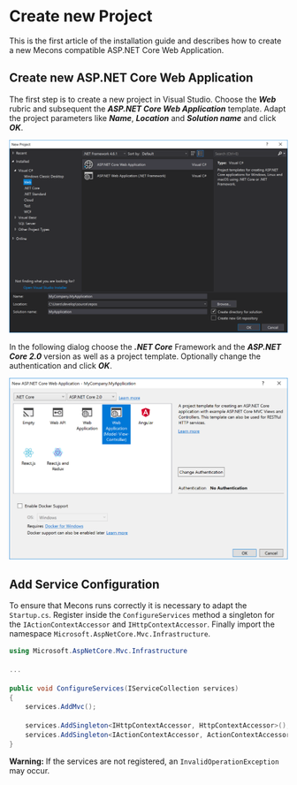 # Create new Project

This is the first article of the installation guide and describes how to create a new Mecons compatible ASP.NET Core Web Application.

## Create new ASP.NET Core Web Application

The first step is to create a new project in Visual Studio. Choose the ***Web*** rubric and subsequent the ***ASP.NET Core Web Application*** template. Adapt the project parameters like ***Name***, ***Location*** and ***Solution name*** and click ***OK***.

<img class="img-shadow img-responsive center-block" src="https://raw.githubusercontent.com/brecons/metronic-tag-helper/master/docs/images/getting-started_01.png" width="944" alt="New Project in Visual Studio">

In the following dialog choose the ***.NET Core*** Framework and the ***ASP.NET Core 2.0*** version as well as a project template. Optionally change the authentication and click ***OK***.

<img class="img-shadow img-responsive center-block" src="https://raw.githubusercontent.com/brecons/metronic-tag-helper/master/docs/images/getting-started_02.png" width="789" alt="Project Configuration in Visual Studio">

## Add Service Configuration

To ensure that Mecons runs correctly it is necessary to adapt the `Startup.cs`. Register inside the `ConfigureServices` method a singleton for the `IActionContextAccessor` and `IHttpContextAccessor`. Finally import the namespace `Microsoft.AspNetCore.Mvc.Infrastructure`.

```csharp
using Microsoft.AspNetCore.Mvc.Infrastructure

...

public void ConfigureServices(IServiceCollection services)
{
    services.AddMvc();

    services.AddSingleton<IHttpContextAccessor, HttpContextAccessor>();
    services.AddSingleton<IActionContextAccessor, ActionContextAccessor>();
}
```

<div class="alert alert-warning" role="alert">
    <strong>Warning:</strong> If the services are not registered, an <code>InvalidOperationException</code> may occur.
</div>